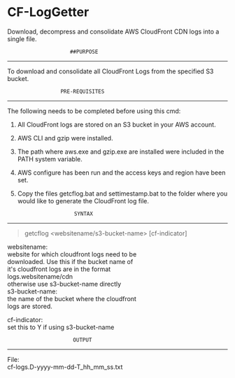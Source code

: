 # CF-LogGetter
Download, decompress and consolidate AWS CloudFront CDN logs into a single file.

                        ##PURPOSE                             
___                                                            
To download and consolidate all CloudFront Logs from the specified S3 bucket.                          
                                                            
                     PRE-REQUISITES                         
___                                                            
                                                            
The following needs to be completed before using this cmd:  
                                                            
1. All CloudFront logs are stored on an S3 bucket in your AWS account.                                             
2. AWS CLI and gzip were installed.                         
3. The path where aws.exe and gzip.exe are installed were included in the PATH system variable.                    
4. AWS configure has been run and the access keys and region have been set.                                           
5. Copy the files getcflog.bat and settimestamp.bat to the folder where you would like to generate the CloudFront log file.                                                
                                                            
                         SYNTAX                             
___                                                            
                                                            
 > getcflog <websitename/s3-bucket-name> [cf-indicator]     
                                                            
 websitename:                                               
              website for which cloudfront logs need to be  
              downloaded. Use this if the bucket name of    
              it's cloudfront logs are in the format        
                   logs.websitename/cdn                     
              otherwise use s3-bucket-name directly         
 s3-bucket-name:                                            
              the name of the bucket where the cloudfront   
              logs are stored.                              
                                                            
 cf-indicator:                                              
              set this to Y if using s3-bucket-name         
                                                            
                         OUTPUT                             
___                                                            
                                                            
 File:                                                      
      cf-logs.D-yyyy-mm-dd-T_hh_mm_ss.txt                   
